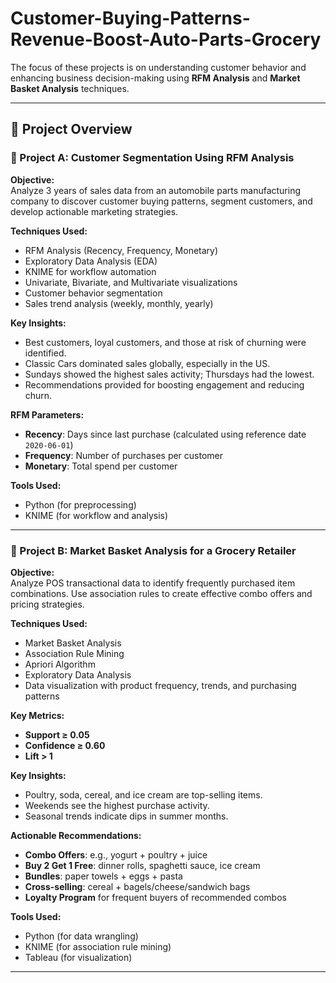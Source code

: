 # Customer-Buying-Patterns-Revenue-Boost-Auto-Parts-Grocery
 The focus of these projects is on understanding customer behavior and enhancing business decision-making using **RFM Analysis** and **Market Basket Analysis** techniques.

---

## 📁 Project Overview

### 📌 Project A: Customer Segmentation Using RFM Analysis

**Objective:**  
Analyze 3 years of sales data from an automobile parts manufacturing company to discover customer buying patterns, segment customers, and develop actionable marketing strategies.

**Techniques Used:**  
- RFM Analysis (Recency, Frequency, Monetary)
- Exploratory Data Analysis (EDA)
- KNIME for workflow automation
- Univariate, Bivariate, and Multivariate visualizations
- Customer behavior segmentation
- Sales trend analysis (weekly, monthly, yearly)

**Key Insights:**
- Best customers, loyal customers, and those at risk of churning were identified.
- Classic Cars dominated sales globally, especially in the US.
- Sundays showed the highest sales activity; Thursdays had the lowest.
- Recommendations provided for boosting engagement and reducing churn.

**RFM Parameters:**
- **Recency**: Days since last purchase (calculated using reference date `2020-06-01`)
- **Frequency**: Number of purchases per customer
- **Monetary**: Total spend per customer

**Tools Used:**  
- Python (for preprocessing)
- KNIME (for workflow and analysis)

---

### 📌 Project B: Market Basket Analysis for a Grocery Retailer

**Objective:**  
Analyze POS transactional data to identify frequently purchased item combinations. Use association rules to create effective combo offers and pricing strategies.

**Techniques Used:**
- Market Basket Analysis
- Association Rule Mining
- Apriori Algorithm
- Exploratory Data Analysis
- Data visualization with product frequency, trends, and purchasing patterns

**Key Metrics:**
- **Support ≥ 0.05**
- **Confidence ≥ 0.60**
- **Lift > 1**

**Key Insights:**
- Poultry, soda, cereal, and ice cream are top-selling items.
- Weekends see the highest purchase activity.
- Seasonal trends indicate dips in summer months.

**Actionable Recommendations:**
- **Combo Offers**: e.g., yogurt + poultry + juice
- **Buy 2 Get 1 Free**: dinner rolls, spaghetti sauce, ice cream
- **Bundles**: paper towels + eggs + pasta
- **Cross-selling**: cereal + bagels/cheese/sandwich bags
- **Loyalty Program** for frequent buyers of recommended combos

**Tools Used:**
- Python (for data wrangling)
- KNIME (for association rule mining)
- Tableau (for visualization)

---


